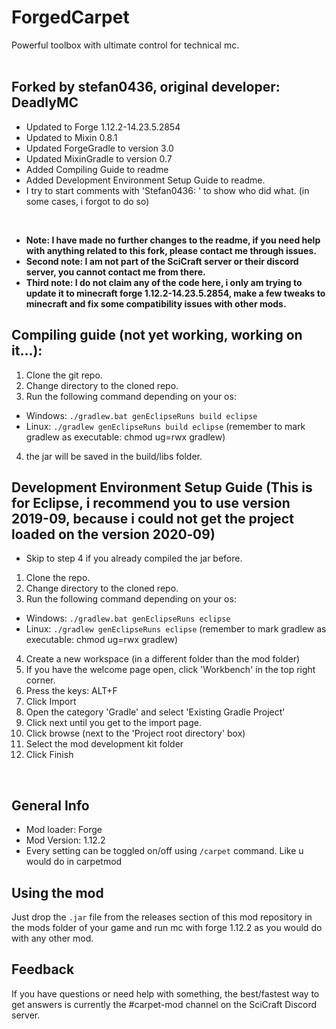 # ForgedCarpet
Powerful toolbox with ultimate control for technical mc.
<br/><br/>

## Forked by stefan0436, original developer: DeadlyMC
- Updated to Forge 1.12.2-14.23.5.2854
- Updated to Mixin 0.8.1
- Updated ForgeGradle to version 3.0
- Updated MixinGradle to version 0.7
- Added Compiling Guide to readme
- Added Development Environment Setup Guide to readme.
- I try to start comments with 'Stefan0436: ' to show who did what. (in some cases, i forgot to do so)
<br/>

- **Note: I have made no further changes to the readme, if you need help with anything related to this fork, please contact me through issues.**
- **Second note: I am not part of the SciCraft server or their discord server, you cannot contact me from there.**
- **Third note: I do not claim any of the code here, i only am trying to update it to minecraft forge 1.12.2-14.23.5.2854, make a few tweaks to minecraft and fix some compatibility issues with other mods.**

## Compiling guide (not yet working, working on it...):
1. Clone the git repo.
2. Change directory to the cloned repo.
3. Run the following command depending on your os:
- Windows: `./gradlew.bat genEclipseRuns build eclipse`
- Linux: `./gradlew genEclipseRuns build eclipse` (remember to mark gradlew as executable: chmod ug=rwx gradlew)
4. the jar will be saved in the build/libs folder.

## Development Environment Setup Guide (This is for Eclipse, i recommend you to use version 2019-09, because i could not get the project loaded on the version 2020‑09)
- Skip to step 4 if you already compiled the jar before.
1. Clone the repo.
2. Change directory to the cloned repo.
3. Run the following command depending on your os:
- Windows: `./gradlew.bat genEclipseRuns eclipse`
- Linux: `./gradlew genEclipseRuns eclipse` (remember to mark gradlew as executable: chmod ug=rwx gradlew)
4. Create a new workspace (in a different folder than the mod folder)
5. If you have the welcome page open, click 'Workbench' in the top right corner.
6. Press the keys: ALT+F
7. Click Import
8. Open the category 'Gradle' and select 'Existing Gradle Project'
9. Click next until you get to the import page.
10. Click browse (next to the 'Project root directory' box)
11. Select the mod development kit folder
12. Click Finish
<br/>

## General Info
- Mod loader: Forge
- Mod Version: 1.12.2
- Every setting can be toggled on/off using `/carpet` command. Like u would do in carpetmod
  
## Using the mod
Just drop the `.jar` file from the releases section of this mod repository in the mods folder of your game and run mc with 
forge 1.12.2 as you would do with any other mod.

## Feedback
If you have questions or need help with something, the best/fastest way to get answers is currently the #carpet-mod 
channel on the SciCraft Discord server.

